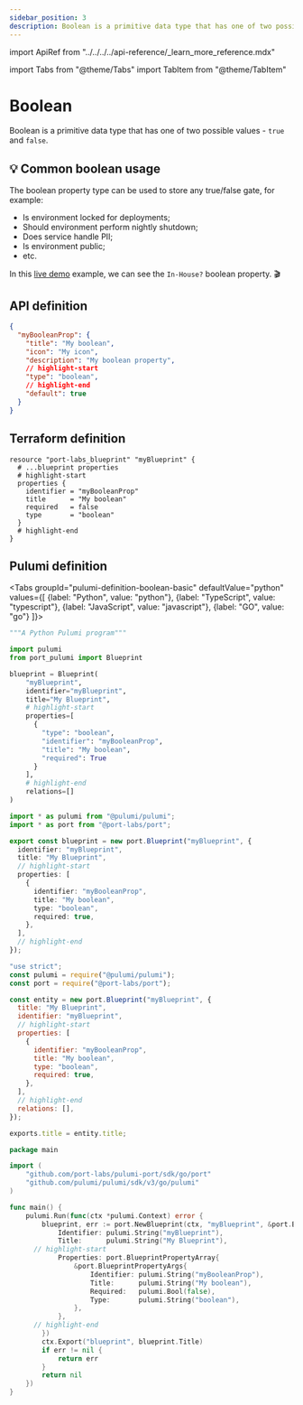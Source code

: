 ```yaml
---
sidebar_position: 3
description: Boolean is a primitive data type that has one of two possible values - true and false
---
```


import ApiRef from "../../../../api-reference/\_learn_more_reference.mdx"

import Tabs from "@theme/Tabs"
import TabItem from "@theme/TabItem"

# Boolean

Boolean is a primitive data type that has one of two possible values - `true` and `false`.

## 💡 Common boolean usage

The boolean property type can be used to store any true/false gate, for example:

- Is environment locked for deployments;
- Should environment perform nightly shutdown;
- Does service handle PII;
- Is environment public;
- etc.

In this [live demo](https://demo.getport.io/packages) example, we can see the `In-House?` boolean property. 🎬

## API definition

```json showLineNumbers
{
  "myBooleanProp": {
    "title": "My boolean",
    "icon": "My icon",
    "description": "My boolean property",
    // highlight-start
    "type": "boolean",
    // highlight-end
    "default": true
  }
}
```

<ApiRef />

## Terraform definition

```hcl showLineNumbers
resource "port-labs_blueprint" "myBlueprint" {
  # ...blueprint properties
  # highlight-start
  properties {
    identifier = "myBooleanProp"
    title      = "My boolean"
    required   = false
    type       = "boolean"
  }
  # highlight-end
}
```

## Pulumi definition

<Tabs groupId="pulumi-definition-boolean-basic" defaultValue="python" values={[
{label: "Python", value: "python"},
{label: "TypeScript", value: "typescript"},
{label: "JavaScript", value: "javascript"},
{label: "GO", value: "go"}
]}>

<TabItem value="python">

```python showLineNumbers
"""A Python Pulumi program"""

import pulumi
from port_pulumi import Blueprint

blueprint = Blueprint(
    "myBlueprint",
    identifier="myBlueprint",
    title="My Blueprint",
    # highlight-start
    properties=[
      {
        "type": "boolean",
        "identifier": "myBooleanProp",
        "title": "My boolean",
        "required": True
      }
    ],
    # highlight-end
    relations=[]
)
```

</TabItem>

<TabItem value="typescript">

```typescript showLineNumbers
import * as pulumi from "@pulumi/pulumi";
import * as port from "@port-labs/port";

export const blueprint = new port.Blueprint("myBlueprint", {
  identifier: "myBlueprint",
  title: "My Blueprint",
  // highlight-start
  properties: [
    {
      identifier: "myBooleanProp",
      title: "My boolean",
      type: "boolean",
      required: true,
    },
  ],
  // highlight-end
});
```

</TabItem>

<TabItem value="javascript">

```javascript showLineNumbers
"use strict";
const pulumi = require("@pulumi/pulumi");
const port = require("@port-labs/port");

const entity = new port.Blueprint("myBlueprint", {
  title: "My Blueprint",
  identifier: "myBlueprint",
  // highlight-start
  properties: [
    {
      identifier: "myBooleanProp",
      title: "My boolean",
      type: "boolean",
      required: true,
    },
  ],
  // highlight-end
  relations: [],
});

exports.title = entity.title;
```

</TabItem>
<TabItem value="go">

```go showLineNumbers
package main

import (
	"github.com/port-labs/pulumi-port/sdk/go/port"
	"github.com/pulumi/pulumi/sdk/v3/go/pulumi"
)

func main() {
	pulumi.Run(func(ctx *pulumi.Context) error {
		blueprint, err := port.NewBlueprint(ctx, "myBlueprint", &port.BlueprintArgs{
			Identifier: pulumi.String("myBlueprint"),
			Title:      pulumi.String("My Blueprint"),
      // highlight-start
			Properties: port.BlueprintPropertyArray{
				&port.BlueprintPropertyArgs{
					Identifier: pulumi.String("myBooleanProp"),
					Title:      pulumi.String("My boolean"),
					Required:   pulumi.Bool(false),
					Type:       pulumi.String("boolean"),
				},
			},
      // highlight-end
		})
		ctx.Export("blueprint", blueprint.Title)
		if err != nil {
			return err
		}
		return nil
	})
}
```

</TabItem>

</Tabs>
